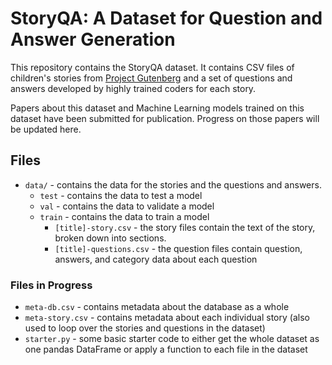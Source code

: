 # StoryQA: A Dataset for Question and Answer Generation

This repository contains the StoryQA dataset. It contains CSV files of children's stories from [Project Gutenberg](https://www.gutenberg.org/) and a set of questions and answers developed by highly trained coders for each story. 

Papers about this dataset and Machine Learning models trained on this dataset have been submitted for publication. Progress on those papers will be updated here.

## Files

- `data/` - contains the data for the stories and the questions and answers.
  - `test` - contains the data to test a model
  - `val` - contains the data to validate a model
  - `train` - contains the data to train a model
	- `[title]-story.csv` - the story files contain the text of the story, broken down into sections.
	- `[title]-questions.csv` - the question files contain question, answers, and category data about each question

### Files in Progress
- `meta-db.csv` - contains metadata about the database as a whole
- `meta-story.csv` - contains metadata about each individual story (also used to loop over the stories and questions in the dataset)
- `starter.py` - some basic starter code to either get the whole dataset as one pandas DataFrame or apply a function to each file in the dataset